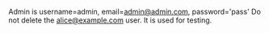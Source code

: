 Admin is username=admin, email=admin@admin.com, password='pass'
Do not delete the alice@example.com user. It is used for testing.
